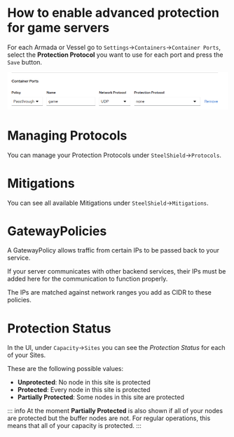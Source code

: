 # How to enable advanced protection for game servers

For each Armada or Vessel go to `Settings`->`Containers`->`Container Ports`, select the **Protection Protocol** you want to use for each port and press the `Save` button.

![Screenshot of the Container Ports settings page showing how to select a Protection Protocol for each port.](images/ports.png)


# Managing Protocols

You can manage your Protection Protocols under `SteelShield`->`Protocols`.

# Mitigations

You can see all available Mitigations under `SteelShield`->`Mitigations`.

# GatewayPolicies

A GatewayPolicy allows traffic from certain IPs to be passed back to your service.

If your server communicates with other backend services, their IPs must be added here for the communication to function properly.

The IPs are matched against network ranges you add as CIDR to these policies.

# Protection Status

In the UI, under `Capacity`->`Sites` you can see the *Protection Status* for each of your Sites.

These are the following possible values:

- **Unprotected**: No node in this site is protected
- **Protected**: Every node in this site is protected
- **Partially Protected**: Some nodes in this site are protected

::: info
At the moment **Partially Protected** is also shown if all of your nodes are protected but the buffer nodes are not.
For regular operations, this means that all of your capacity is protected.
:::
